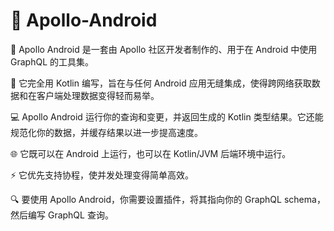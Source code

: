 # 🚀 Apollo-Android

🔧 Apollo Android 是一套由 Apollo 社区开发者制作的、用于在 Android 中使用 GraphQL 的工具集。

📱 它完全用 Kotlin 编写，旨在与任何 Android 应用无缝集成，使得跨网络获取数据和在客户端处理数据变得轻而易举。

💻 Apollo Android 运行你的查询和变更，并返回生成的 Kotlin 类型结果。它还能规范化你的数据，并缓存结果以进一步提高速度。

🌐 它既可以在 Android 上运行，也可以在 Kotlin/JVM 后端环境中运行。

⚡ 它优先支持协程，使并发处理变得简单高效。

🔍 要使用 Apollo Android，你需要设置插件，将其指向你的 GraphQL schema，然后编写 GraphQL 查询。